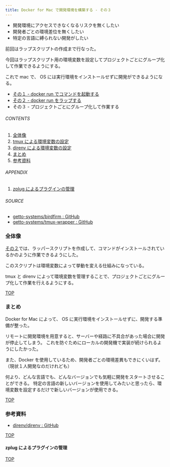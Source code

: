 ```yaml
---
title: Docker for Mac で開発環境を構築する - その３
---
```

<a id="top"></a>

- 開発環境にアクセスできなくなるリスクを無くしたい
- 開発者ごとの環境差位を無くしたい
- 特定の言語に縛られない開発がしたい

前回はラップスクリプトの作成まで行なった。

今回はラップスクリプト用の環境変数を設定してプロジェクトごとにグループ化して作業できるようにする。

これで mac で、 OS には実行環境をインストールせずに開発ができるようになる。

- [その１ - docker run でコマンドを起動する](/entry/2017/09/02/170406)
- [その２ - docker run をラップする](/entry/2017/09/09/111638)
- その３ - プロジェクトごとにグループ化して作業する

###### CONTENTS

1. [全体像](#strategy)
1. [tmux による環境変数の設定](#setup-env-by-tmux)
1. [direnv による環境変数の設定](#setup-env-by-direnv)
1. [まとめ](#postscript)
1. [参考資料](#reference)

###### APPENDIX

1. [zplug によるプラグインの管理](#zplug)

###### SOURCE

- [getto-systems/birdfirm : GitHub](https://github.com/getto-systems/birdfirm)
- [getto-systems/tmux-wrapper : GitHub](https://github.com/getto-systems/tmux-wrapper)


<a id="strategy"></a>
### 全体像

[その２](/entry/2017/09/09/111638)では、ラッパースクリプトを作成して、コマンドがインストールされているかのように作業できるようにした。

このスクリプトは環境変数によって挙動を変える仕組みになっている。

tmux と direnv によって環境変数を管理することで、プロジェクトごとにグループ化して作業を行えるようにする。


[TOP](#top)
<a id="postscript"></a>
### まとめ

Docker for Mac によって、 OS に実行環境をインストールせずに、開発する準備が整った。

リモートに開発環境を用意すると、サーバーや経路に不具合があった場合に開発が停止してしまう。
これを防ぐためにローカルの開発機で実装が続けられるようにしたかった。

また、Docker を使用しているため、開発者ごとの環境差異もできにくいはず。
（現状１人開発なのだけれども）

何より、どんな言語でも、どんなバージョンでも気軽に開発をスタートさせることができる。
特定の言語の新しいバージョンを使用してみたいと思ったら、環境変数を設定するだけで新しいバージョンが使用できる。


[TOP](#top)
<a id="reference"></a>
### 参考資料

- [direnv/direnv : GitHub](https://github.com/direnv/direnv)


[TOP](#top)
<a id="zplug"></a>
#### zplug によるプラグインの管理


[TOP](#top)
